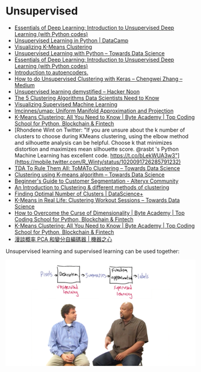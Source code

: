 # Unsupervised

* [Essentials of Deep Learning: Introduction to Unsupervised Deep Learning \(with Python codes\)](https://www.analyticsvidhya.com/blog/2018/05/essentials-of-deep-learning-trudging-into-unsupervised-deep-learning/)
* [Unsupervised Learning in Python \| DataCamp](https://www.datacamp.com/courses/unsupervised-learning-in-python)
* [Visualizing K-Means Clustering](https://www.naftaliharris.com/blog/visualizing-k-means-clustering/)
* [Unsupervised Learning with Python – Towards Data Science](https://towardsdatascience.com/unsupervised-learning-with-python-173c51dc7f03)
* [Essentials of Deep Learning: Introduction to Unsupervised Deep Learning \(with Python codes\)](https://www.analyticsvidhya.com/blog/2018/05/essentials-of-deep-learning-trudging-into-unsupervised-deep-learning/)
* [Introduction to autoencoders.](https://www.jeremyjordan.me/autoencoders/)
* [How to do Unsupervised Clustering with Keras – Chengwei Zhang – Medium](https://medium.com/@chengweizhang2012/how-to-do-unsupervised-clustering-with-keras-9e1284448437)
* [Unsupervised learning demystified – Hacker Noon](https://hackernoon.com/unsupervised-learning-demystified-4060eecedeaf)
* [The 5 Clustering Algorithms Data Scientists Need to Know](https://towardsdatascience.com/the-5-clustering-algorithms-data-scientists-need-to-know-a36d136ef68)
* [Visualizing Supervised Machine Learning](https://colab.research.google.com/github/DJCordhose/ai/blob/master/notebooks/scipy/ml-viz.ipynb)
* [lmcinnes/umap: Uniform Manifold Approximation and Projection](https://github.com/lmcinnes/umap)
* [K-Means Clustering: All You Need to Know \| Byte Academy \| Top Coding School for Python, Blockchain & Fintech](http://byteacademy.co/blog/k-means-clustering/)
* [Rhondene Wint on Twitter: "If you are unsure about the k number of clusters to choose during KMeans clustering, using the elbow method and silhouette analysis can be helpful. Choose k that minimizes distortion and maximizes mean silhouette score. @rasbt 's Python Machine Learning has excellent code. https://t.co/bLekWUA3w3"](https://mobile.twitter.com/R_Winty/status/1020091726285791232)
* [TDA To Rule Them All: ToMATo Clustering – Towards Data Science](https://towardsdatascience.com/tda-to-rule-them-all-tomato-clustering-878e03394a1)
* [Clustering using K-means algorithm – Towards Data Science](https://towardsdatascience.com/clustering-using-k-means-algorithm-81da00f156f6)
* [Beginner's Guide to Customer Segmentation - Alteryx Community](https://community.alteryx.com/t5/Data-Science-Blog/Beginner-s-Guide-to-Customer-Segmentation/ba-p/138442)
* [An Introduction to Clustering & different methods of clustering](https://www.analyticsvidhya.com/blog/2016/11/an-introduction-to-clustering-and-different-methods-of-clustering/)
* [Finding Optimal Number of Clusters \| DataScience+](https://datascienceplus.com/finding-optimal-number-of-clusters/)
* [K-Means in Real Life: Clustering Workout Sessions – Towards Data Science](https://towardsdatascience.com/k-means-in-real-life-clustering-workout-sessions-119946f9e8dd)
* [How to Overcome the Curse of Dimensionality \| Byte Academy \| Top Coding School for Python, Blockchain & Fintech](https://byteacademy.co/blog/overcome-dimensionailty-machinelearning)
* [K-Means Clustering: All You Need to Know \| Byte Academy \| Top Coding School for Python, Blockchain & Fintech](https://byteacademy.co/blog/k-means-clustering/)
* [漫談概率 PCA 和變分自編碼器 \| 機器之心](https://www.jiqizhixin.com/articles/2018-08-16-7)





Unsupervised learning and supervised learning can be used together:

![](../.gitbook/assets/image%20%2840%29.png)

